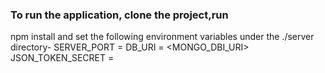 ### To run the application, clone the project,run

npm install
and set the following environment variables under the ./server directory-
SERVER_PORT = <Any port number>
DB_URI = <MONGO_DBI_URI>
JSON_TOKEN_SECRET = <any random string>
